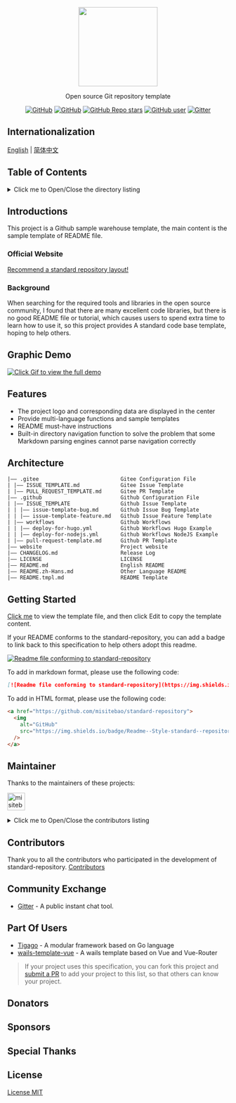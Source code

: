 <p align="center">
  <img src="/logo.png" height="180" />
</p>
<p align="center">
  Open source Git repository template
</p>
<p align="center">
  <a href="https://github.com/misitebao/standard-repository/blob/main/LICENSE"><img alt="GitHub" src="https://img.shields.io/github/license/misitebao/standard-repository?style=flat-square"/></a>
  <a href="https://github.com/misitebao/standard-repository"><img alt="GitHub" src="https://img.shields.io/badge/Readme--Style-standard--repository-brightgreen?style=flat-square"/></a>
  <a href="https://github.com/misitebao/standard-repository"><img alt="GitHub Repo stars" src="https://img.shields.io/github/stars/misitebao/standard-repository?style=flat-square"/></a>
  <a href="https://github.com/misitebao"><img alt="GitHub user" src="https://img.shields.io/badge/author-misitebao-brightgreen?style=flat-square"/></a>
  <a href="https://gitter.im/misitebao/standard-repository"><img alt="Gitter" src="https://img.shields.io/gitter/room/misitebao/standard-repository?style=flat-square&color=4ab494"/></a>
</p>

<span id="nav-1"></span>

## Internationalization

[English](README.md) | [简体中文](README.zh-Hans.md)

<span id="nav-2"></span>

## Table of Contents

<details>
  <summary>Click me to Open/Close the directory listing</summary>

- [Internationalization](#nav-1)
- [Table of Contents](#nav-2)
- [Introductions](#nav-3)
  - [Official Website](#nav-3-1)
  - [Background](#nav-3-2)
- [Graphic Demo](#nav-4)
- [Features](#nav-5)
- [Architecture](#nav-6)
- [Getting Started](#nav-7)
- [Maintainer](#nav-8)
- [Contributors](#nav-9)
- [Community Exchange](#nav-10)
- [Part Of Users](#nav-11)
- [Release History](CHANGE.md)
- [Donators](#nav-12)
- [Sponsors](#nav-13)
- [Special Thanks](#nav-14)
- [License](#nav-15)

</details>

<span id="nav-3"></span>

## Introductions

This project is a Github sample warehouse template, the main content is the sample template of README file.

<span id="nav-3-1"></span>

### Official Website

[Recommend a standard repository layout!](https://blog.misitebao.com/posts/%E7%BC%96%E7%A8%8B%E6%8A%80%E6%9C%AF/%E5%A6%82%E4%BD%95%E5%86%99%E5%A5%BD%E5%BC%80%E6%BA%90%E9%A1%B9%E7%9B%AE%E7%9A%84readme-%E8%87%AA%E7%94%A8git%E4%BB%93%E5%BA%93%E6%A8%A1%E6%9D%BF%E5%88%86%E4%BA%AB/)

<span id="nav-3-2"></span>

### Background

When searching for the required tools and libraries in the open source community, I found that there are many excellent code libraries, but there is no good README file or tutorial, which causes users to spend extra time to learn how to use it, so this project provides A standard code base template, hoping to help others.

<span id="nav-4"></span>

## Graphic Demo

[![Click Gif to view the full demo](https://cdn.jsdelivr.net/gh/misitebao/CDN@main/md/template-git-repository-mini.gif)](https://www.youtube.com/embed/bOE3eJ-1eas)

<span id="nav-5"></span>

## Features

- The project logo and corresponding data are displayed in the center
- Provide multi-language functions and sample templates
- README must-have instructions
- Built-in directory navigation function to solve the problem that some Markdown parsing engines cannot parse navigation correctly

<span id="nav-6"></span>

## Architecture

```
|—— .gitee                          Gitee Configuration File
| |—— ISSUE_TEMPLATE.md             Gitee Issue Template
| |—— PULL_REQUEST_TEMPLATE.md      Gitee PR Template
|—— .github                         Github Configuration File
| |—— ISSUE_TEMPLATE                Github Issue Template
| | |—— issue-template-bug.md       Github Issue Bug Template
| | |—— issue-template-feature.md   Github Issue Feature Template
| |—— workflows                     Github Workflows
| | |—— deploy-for-hugo.yml         Github Workflows Hugo Example
| | |—— deploy-for-nodejs.yml       Github Workflows NodeJS Example
| |—— pull-request-template.md      Github PR Template
|—— website                         Project website
|—— CHANGELOG.md                    Release Log
|—— LICENSE                         LICENSE
|—— README.md                       English README
|—— README.zh-Hans.md               Other Language README
|—— README.tmpl.md                  README Template

```

<span id="nav-7"></span>

## Getting Started

[Click me](/copy-template/README.tmpl.md) to view the template file, and then click Edit to copy the template content.

If your README conforms to the standard-repository, you can add a badge to link back to this specification to help others adopt this readme.

[![Readme file conforming to standard-repository](https://img.shields.io/badge/Readme--Style-standard--repository-brightgreen?style=flat-square)](https://github.com/misitebao/standard-repository)

To add in markdown format, please use the following code:

```markdown
[![Readme file conforming to standard-repository](https://img.shields.io/badge/Readme--Style-standard--repository-brightgreen?style=flat-square)](https://github.com/misitebao/standard-repository)
```

To add in HTML format, please use the following code:

```html
<a href="https://github.com/misitebao/standard-repository">
  <img
    alt="GitHub"
    src="https://img.shields.io/badge/Readme--Style-standard--repository-brightgreen?style=flat-square"
  />
</a>
```

<span id="nav-8"></span>

## Maintainer

Thanks to the maintainers of these projects:

<a href="https://github.com/misitebao"><img src="https://github.com/misitebao.png" width="40" height="40" alt="misitebao" title="misitebao"/></a>

<details>
  <summary>Click me to Open/Close the contributors listing</summary>

- [Misitebao](https://github.com/misitebao) - Project author, full stack engineer.

</details>

<span id="nav-9"></span>

## Contributors

Thank you to all the contributors who participated in the development of standard-repository. [Contributors](https://github.com/misitebao/standard-repository/graphs/contributors)

<span id="nav-10"></span>

## Community Exchange

- [Gitter](https://gitter.im/misitebao/standard-repository) - A public instant chat tool.

<span id="nav-11"></span>

## Part Of Users

- [Tigago](https://github.com/tigateam/tigago) - A modular framework based on Go language
- [wails-template-vue](https://github.com/misitebao/wails-template-vue) - A wails template based on Vue and Vue-Router

> If your project uses this specification, you can fork this project and [submit a PR](https://github.com/misitebao/standard-repository/pulls) to add your project to this list, so that others can know your project.

<span id="nav-12"></span>

## Donators

<span id="nav-13"></span>

## Sponsors

<span id="nav-14"></span>

## Special Thanks

<span id="nav-15"></span>

## License

[License MIT](LICENSE)
